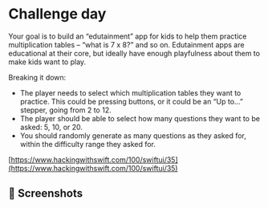 # Challenge day

Your goal is to build an “edutainment” app for kids to help them practice multiplication tables – “what is 7 x 8?” and so on. Edutainment apps are educational at their core, but ideally have enough playfulness about them to make kids want to play.

Breaking it down:

* The player needs to select which multiplication tables they want to practice. This could be pressing buttons, or it could be an “Up to…” stepper, going from 2 to 12.
* The player should be able to select how many questions they want to be asked: 5, 10, or 20.
* You should randomly generate as many questions as they asked for, within the difficulty range they asked for.

[https://www.hackingwithswift.com/100/swiftui/35](https://www.hackingwithswift.com/100/swiftui/35)

## 📸 Screenshots
